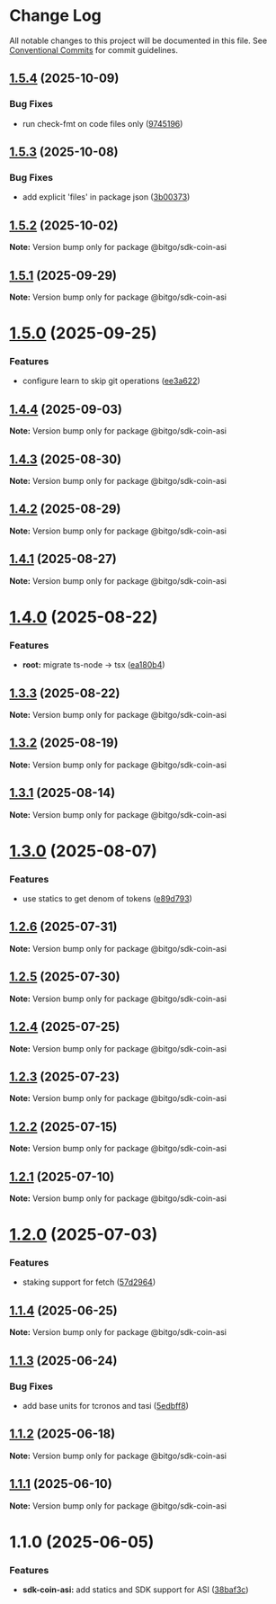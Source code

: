 # Change Log

All notable changes to this project will be documented in this file.
See [Conventional Commits](https://conventionalcommits.org) for commit guidelines.

## [1.5.4](https://github.com/BitGo/BitGoJS/compare/@bitgo/sdk-coin-asi@1.5.3...@bitgo/sdk-coin-asi@1.5.4) (2025-10-09)


### Bug Fixes

* run check-fmt on code files only ([9745196](https://github.com/BitGo/BitGoJS/commit/9745196b02b9678c740d290a4638ceb153a8fd75))





## [1.5.3](https://github.com/BitGo/BitGoJS/compare/@bitgo/sdk-coin-asi@1.5.2...@bitgo/sdk-coin-asi@1.5.3) (2025-10-08)


### Bug Fixes

* add explicit 'files' in package json ([3b00373](https://github.com/BitGo/BitGoJS/commit/3b0037396f6ac16bb9380bd85bf37f2b133068f4))





## [1.5.2](https://github.com/BitGo/BitGoJS/compare/@bitgo/sdk-coin-asi@1.5.1...@bitgo/sdk-coin-asi@1.5.2) (2025-10-02)

**Note:** Version bump only for package @bitgo/sdk-coin-asi

## [1.5.1](https://github.com/BitGo/BitGoJS/compare/@bitgo/sdk-coin-asi@1.5.0...@bitgo/sdk-coin-asi@1.5.1) (2025-09-29)

**Note:** Version bump only for package @bitgo/sdk-coin-asi

# [1.5.0](https://github.com/BitGo/BitGoJS/compare/@bitgo/sdk-coin-asi@1.4.4...@bitgo/sdk-coin-asi@1.5.0) (2025-09-25)

### Features

- configure learn to skip git operations ([ee3a622](https://github.com/BitGo/BitGoJS/commit/ee3a6220496476aa7f4545b5f4a9a3bf97d9bdb9))

## [1.4.4](https://github.com/BitGo/BitGoJS/compare/@bitgo/sdk-coin-asi@1.4.3...@bitgo/sdk-coin-asi@1.4.4) (2025-09-03)

**Note:** Version bump only for package @bitgo/sdk-coin-asi

## [1.4.3](https://github.com/BitGo/BitGoJS/compare/@bitgo/sdk-coin-asi@1.4.2...@bitgo/sdk-coin-asi@1.4.3) (2025-08-30)

**Note:** Version bump only for package @bitgo/sdk-coin-asi

## [1.4.2](https://github.com/BitGo/BitGoJS/compare/@bitgo/sdk-coin-asi@1.4.1...@bitgo/sdk-coin-asi@1.4.2) (2025-08-29)

**Note:** Version bump only for package @bitgo/sdk-coin-asi

## [1.4.1](https://github.com/BitGo/BitGoJS/compare/@bitgo/sdk-coin-asi@1.4.0...@bitgo/sdk-coin-asi@1.4.1) (2025-08-27)

**Note:** Version bump only for package @bitgo/sdk-coin-asi

# [1.4.0](https://github.com/BitGo/BitGoJS/compare/@bitgo/sdk-coin-asi@1.3.3...@bitgo/sdk-coin-asi@1.4.0) (2025-08-22)

### Features

- **root:** migrate ts-node -> tsx ([ea180b4](https://github.com/BitGo/BitGoJS/commit/ea180b43001d8e956196bc07b32798e3a7031eeb))

## [1.3.3](https://github.com/BitGo/BitGoJS/compare/@bitgo/sdk-coin-asi@1.3.2...@bitgo/sdk-coin-asi@1.3.3) (2025-08-22)

**Note:** Version bump only for package @bitgo/sdk-coin-asi

## [1.3.2](https://github.com/BitGo/BitGoJS/compare/@bitgo/sdk-coin-asi@1.3.1...@bitgo/sdk-coin-asi@1.3.2) (2025-08-19)

**Note:** Version bump only for package @bitgo/sdk-coin-asi

## [1.3.1](https://github.com/BitGo/BitGoJS/compare/@bitgo/sdk-coin-asi@1.3.0...@bitgo/sdk-coin-asi@1.3.1) (2025-08-14)

**Note:** Version bump only for package @bitgo/sdk-coin-asi

# [1.3.0](https://github.com/BitGo/BitGoJS/compare/@bitgo/sdk-coin-asi@1.2.6...@bitgo/sdk-coin-asi@1.3.0) (2025-08-07)

### Features

- use statics to get denom of tokens ([e89d793](https://github.com/BitGo/BitGoJS/commit/e89d79365086512d845bb498deed7ee66ecd2fc0))

## [1.2.6](https://github.com/BitGo/BitGoJS/compare/@bitgo/sdk-coin-asi@1.2.5...@bitgo/sdk-coin-asi@1.2.6) (2025-07-31)

**Note:** Version bump only for package @bitgo/sdk-coin-asi

## [1.2.5](https://github.com/BitGo/BitGoJS/compare/@bitgo/sdk-coin-asi@1.2.4...@bitgo/sdk-coin-asi@1.2.5) (2025-07-30)

**Note:** Version bump only for package @bitgo/sdk-coin-asi

## [1.2.4](https://github.com/BitGo/BitGoJS/compare/@bitgo/sdk-coin-asi@1.2.2...@bitgo/sdk-coin-asi@1.2.4) (2025-07-25)

**Note:** Version bump only for package @bitgo/sdk-coin-asi

## [1.2.3](https://github.com/BitGo/BitGoJS/compare/@bitgo/sdk-coin-asi@1.2.2...@bitgo/sdk-coin-asi@1.2.3) (2025-07-23)

**Note:** Version bump only for package @bitgo/sdk-coin-asi

## [1.2.2](https://github.com/BitGo/BitGoJS/compare/@bitgo/sdk-coin-asi@1.2.1...@bitgo/sdk-coin-asi@1.2.2) (2025-07-15)

**Note:** Version bump only for package @bitgo/sdk-coin-asi

## [1.2.1](https://github.com/BitGo/BitGoJS/compare/@bitgo/sdk-coin-asi@1.2.0...@bitgo/sdk-coin-asi@1.2.1) (2025-07-10)

**Note:** Version bump only for package @bitgo/sdk-coin-asi

# [1.2.0](https://github.com/BitGo/BitGoJS/compare/@bitgo/sdk-coin-asi@1.1.4...@bitgo/sdk-coin-asi@1.2.0) (2025-07-03)

### Features

- staking support for fetch ([57d2964](https://github.com/BitGo/BitGoJS/commit/57d296428646d04a2c2fa5d1d3c9747802b604c8))

## [1.1.4](https://github.com/BitGo/BitGoJS/compare/@bitgo/sdk-coin-asi@1.1.3...@bitgo/sdk-coin-asi@1.1.4) (2025-06-25)

**Note:** Version bump only for package @bitgo/sdk-coin-asi

## [1.1.3](https://github.com/BitGo/BitGoJS/compare/@bitgo/sdk-coin-asi@1.1.2...@bitgo/sdk-coin-asi@1.1.3) (2025-06-24)

### Bug Fixes

- add base units for tcronos and tasi ([5edbff8](https://github.com/BitGo/BitGoJS/commit/5edbff828ce8c9b36b44ab3928c157c698e2644a))

## [1.1.2](https://github.com/BitGo/BitGoJS/compare/@bitgo/sdk-coin-asi@1.1.1...@bitgo/sdk-coin-asi@1.1.2) (2025-06-18)

**Note:** Version bump only for package @bitgo/sdk-coin-asi

## [1.1.1](https://github.com/BitGo/BitGoJS/compare/@bitgo/sdk-coin-asi@1.1.0...@bitgo/sdk-coin-asi@1.1.1) (2025-06-10)

**Note:** Version bump only for package @bitgo/sdk-coin-asi

# 1.1.0 (2025-06-05)

### Features

- **sdk-coin-asi:** add statics and SDK support for ASI ([38baf3c](https://github.com/BitGo/BitGoJS/commit/38baf3ce3f4d8b8e2f454a92de4fce7245665e7e))

